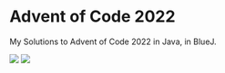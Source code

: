 # Advent of Code 2022

My Solutions to Advent of Code 2022 in Java, in BlueJ. 

![](https://img.shields.io/badge/days%20completed-3-red) ![](https://img.shields.io/badge/stars%20⭐-6-yellow)

